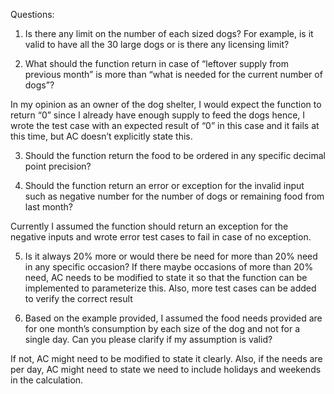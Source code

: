 Questions: 

1. Is there any limit on the number of each sized dogs? For example, is it valid to have all the 30 large dogs or is there any licensing limit? 

2. What should the function return in case of “leftover supply from previous month” is more than “what is needed for the current number of dogs”? 

In my opinion as an owner of the dog shelter, I would expect the function to return “0” since I already have enough supply to feed the dogs hence, I wrote the test case with an expected result of “0” in this case and it fails at this time, but AC doesn’t explicitly state this. 

3. Should the function return the food to be ordered in any specific decimal point precision? 

4. Should the function return an error or exception for the invalid input such as negative number for the number of dogs or remaining food from last month?  

Currently I assumed the function should return an exception for the negative inputs and wrote error test cases to fail in case of no exception. 

5. Is it always 20% more or would there be need for more than 20% need in any specific occasion? If there maybe occasions of more than 20% need, AC needs to be modified to state it so that the function can be implemented to parameterize this. Also, more test cases can be added to verify the correct result 

6. Based on the example provided, I assumed the food needs provided are for one month’s consumption by each size of the dog and not for a single day. Can you please clarify if my assumption is valid? 

If not, AC might need to be modified to state it clearly. Also, if the needs are per day, AC might need to state we need to include holidays and weekends in the calculation. 

 